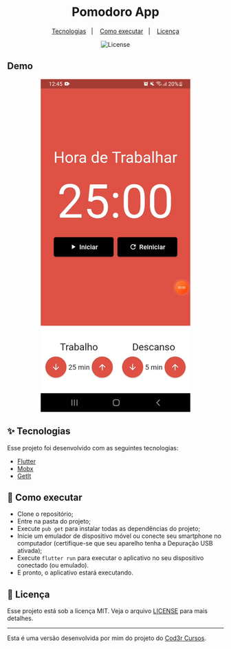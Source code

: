 <h1 align="center">Pomodoro App</h1>

<p align="center">
  <a href="#-tecnologias">Tecnologias</a>&nbsp;&nbsp;&nbsp;|&nbsp;&nbsp;&nbsp;
  <a href="#-como-executar">Como executar</a>&nbsp;&nbsp;&nbsp;|&nbsp;&nbsp;&nbsp;
  <a href="#-licença">Licença</a>
</p>

<p align="center">
  <img alt="License" src="https://img.shields.io/static/v1?label=license&message=MIT&color=FF0000&labelColor=000000">
</p>

## Demo

<p align="center">
  <img src=".github/pomodoro.gif"/>  
</p>

## ✨ Tecnologias

Esse projeto foi desenvolvido com as seguintes tecnologias:

- [Flutter](https://docs.flutter.dev/get-started/install)
- [Mobx](https://pub.dev/packages/mobx)
- [GetIt](https://pub.dev/packages/get_it)

## 🚀 Como executar

- Clone o repositório;
- Entre na pasta do projeto;
- Execute `pub get` para instalar todas as dependências do projeto;
- Inicie um emulador de dispositivo móvel ou conecte seu smartphone no computador (certifique-se que seu aparelho tenha a Depuração USB ativada);
- Execute `flutter run` para executar o aplicativo no seu dispositivo conectado (ou emulado).
- E pronto, o aplicativo estará executando.

## 📄 Licença

Esse projeto está sob a licença MIT. Veja o arquivo [LICENSE](LICENSE) para mais detalhes.

---

Esta é uma versão desenvolvida por mim do projeto do [Cod3r Cursos](https://youtu.be/LeRjIY4n2Vk).
